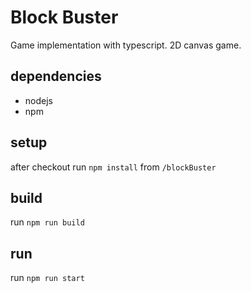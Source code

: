 # Block Buster

Game implementation with typescript.
2D canvas game.

## dependencies

* nodejs
* npm

## setup

after checkout run `npm install` from `/blockBuster`

## build

run `npm run build`

## run

run `npm run start`